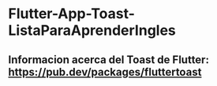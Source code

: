 # Flutter-App-Toast-ListaParaAprenderIngles
## Informacion acerca del Toast de Flutter: https://pub.dev/packages/fluttertoast
